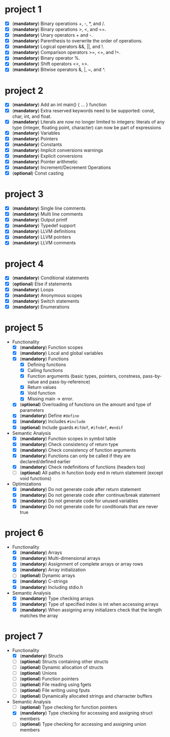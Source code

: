# project 1

- [x] (**mandatory**) Binary operations +, -, *, and /.
- [x] (**mandatory**) Binary operations >, <, and ==.
- [x] (**mandatory**) Unary operators + and -.
- [x] (**mandatory**) Parenthesis to overwrite the order of operations.
- [x] (**mandatory**) Logical operators &&, ||, and !.
- [x] (**mandatory**) Comparison operators >=, <=, and !=.
- [x] (**mandatory**) Binary operator %.
- [x] (**mandatory**) Shift operators <<, >>.
- [x] (**mandatory**) Bitwise operators &, |, ~, and ^.

# project 2

- [x] (**mandatory**) Add an int main() { ... } function
- [x] (**mandatory**) Extra reserved keywords need to be supported: const, char, int, and float.
- [x] (**mandatory**) Literals are now no longer limited to integers: literals of any type (integer, floating point,
  character) can now be part of expressions
- [x] (**mandatory**) Variables
- [x] (**mandatory**) Pointers
- [x] (**mandatory**) Constants
- [x] (**mandatory**) Implicit conversions warnings
- [x] (**mandatory**) Explicit conversions
- [x] (**mandatory**) Pointer arithmetic
- [x] (**mandatory**) Increment/Decrement Operations
- [x] (**optional**) Const casting

# project 3

- [x] (**mandatory**) Single line comments
- [x] (**mandatory**) Multi line comments
- [x] (**mandatory**) Output printf
- [x] (**mandatory**) Typedef support
- [x] (**mandatory**) LLVM definitions
- [x] (**mandatory**) LLVM pointers
- [x] (**mandatory**) LLVM comments

# project 4

- [x] (**mandatory**) Conditional statements
- [x] (**optional**) Else if statements
- [x] (**mandatory**) Loops
- [x] (**mandatory**) Anonymous scopes
- [x] (**mandatory**) Switch statements
- [x] (**mandatory**) Enumerations

# project 5

- Functionality
  - [x] (**mandatory**) Function scopes
  - [x] (**mandatory**) Local and global variables
  - [x] (**mandatory**) Functions
    - [x] Defining functions
    - [x] Calling functions
    - [x] Function arguments (basic types, pointers, constness, pass-by-value and pass-by-reference)
    - [x] Return values
    - [x] Void function
    - [x] Missing main -> error.
  - [x] (**optional**) Overloading of functions on the amount and type of parameters
  - [x] (**mandatory**) Define `#define` 
  - [x] (**mandatory**) Includes `#include`
  - [x] (**optional**) Include guards `#ifdef`, `#ifndef`, `#endif`
- Semantic Analysis
  - [x] (**mandatory**) Function scopes in symbol table
  - [x] (**mandatory**) Check consistency of return type
  - [x] (**mandatory**) Check consistency of function arguments
  - [x] (**mandatory**) Functions can only be called if they are declared/defined earlier
  - [x] (**mandatory**) Check redefinitions of functions (headers too)
  - [ ] (**optional**) All paths in function body end in return statement (except void functions)
- Optimizations
  - [x] (**mandatory**) Do not generate code after return statement
  - [x] (**mandatory**) Do not generate code after continue/break statement
  - [x] (**mandatory**) Do not generate code for unused variables
  - [x] (**mandatory**) Do not generate code for conditionals that are never true

# project 6

- Functionality
  - [x] (**mandatory**) Arrays
  - [x] (**mandatory**) Multi-dimensional arrays
  - [x] (**mandatory**) Assignment of complete arrays or array rows
  - [x] (**mandatory**) Array initialization
  - [ ] (**optional**) Dynamic arrays
  - [x] (**mandatory**) C-strings
  - [x] (**mandatory**) Including stdio.h
- Semantic Analysis
  - [x] (**mandatory**) Type checking arrays
  - [x] (**mandatory**) Type of specified index is int when accessing arrays
  - [x] (**mandatory**) When assigning array initializers check that the length matches the array

# project 7

- Functionality
  - [x] (**mandatory**) Structs
  - [ ] (**optional**) Structs containing other structs
  - [ ] (**optional**) Dynamic allocation of structs
  - [ ] (**optional**) Unions
  - [ ] (**optional**) Function pointers
  - [ ] (**optional**) File reading using fgets
  - [ ] (**optional**) File writing using fputs
  - [ ] (**optional**) Dynamically allocated strings and charracter buffers
- Semantic Analysis
  - [ ] (**optional**) Type checking for function pointers
  - [x] (**mandatory**) Type checking for accessing and assigning struct members
  - [ ] (**optional**) Type checking for accessing and assigning union members